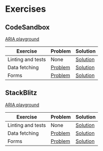 # Exercises

## CodeSandbox

[ARIA playground](https://codesandbox.io/p/devbox/github/bitovi/trainings/tree/main/incorporating-accessibility-into-your-dev-process/aria-playground?file=src/App.tsx)

| Exercise | Problem | Solution |
| --- | --- | --- |
| Linting and tests | None | [Solution](https://codesandbox.io/p/devbox/github/bitovi/trainings/tree/main/incorporating-accessibility-into-your-dev-process/linting-and-tests/solution?file=src/App.test.tsx) |
| Data fetching | [Problem](https://codesandbox.io/p/devbox/github/bitovi/trainings/tree/main/incorporating-accessibility-into-your-dev-process/data-fetching/problem?file=src/App.tsx) | [Solution](https://codesandbox.io/p/devbox/github/bitovi/trainings/tree/main/incorporating-accessibility-into-your-dev-process/data-fetching/solution?file=src/App.tsx) |
| Forms | [Problem](https://codesandbox.io/p/devbox/github/bitovi/trainings/tree/main/incorporating-accessibility-into-your-dev-process/forms/problem?file=src/App.tsx) | [Solution](https://codesandbox.io/p/devbox/github/bitovi/trainings/tree/main/incorporating-accessibility-into-your-dev-process/forms/solution?file=src/App.tsx) |

## StackBlitz

[ARIA playground](https://stackblitz.com/fork/github/bitovi/trainings/tree/main/incorporating-accessibility-into-your-dev-process/aria-playground?file=src/App.tsx)

| Exercise | Problem | Solution |
| --- | --- | --- |
| Linting and tests | None | [Solution](https://stackblitz.com/fork/github/bitovi/trainings/tree/main/incorporating-accessibility-into-your-dev-process/linting-and-tests/solution?file=src/App.test.tsx) |
| Data fetching | [Problem](https://stackblitz.com/fork/github/bitovi/trainings/tree/main/incorporating-accessibility-into-your-dev-process/data-fetching/problem?file=src/App.tsx) | [Solution](https://stackblitz.com/fork/github/bitovi/trainings/tree/main/incorporating-accessibility-into-your-dev-process/data-fetching/solution?file=src/App.tsx) |
| Forms | [Problem](https://stackblitz.com/fork/github/bitovi/trainings/tree/main/incorporating-accessibility-into-your-dev-process/forms/problem?file=src/App.tsx) | [Solution](https://stackblitz.com/fork/github/bitovi/trainings/tree/main/incorporating-accessibility-into-your-dev-process/forms/solution?file=src/App.tsx) |
